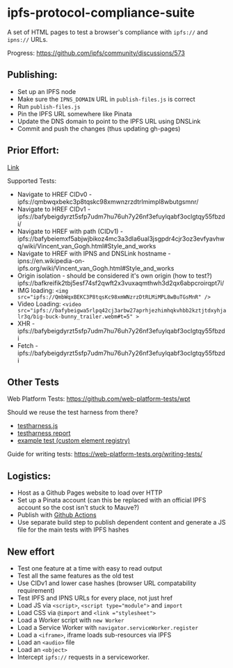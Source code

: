 # ipfs-protocol-compliance-suite
A set of HTML pages to test a browser's compliance with `ipfs://` and `ipns://` URLs.

Progress: https://github.com/ipfs/community/discussions/573

## Publishing:

- Set up an IPFS node
- Make sure the `IPNS_DOMAIN` URL in `publish-files.js` is correct
- Run `publish-files.js`
- Pin the IPFS URL somewhere like Pinata
- Update the DNS domain to point to the IPFS URL using DNSLink
- Commit and push the changes (thus updating gh-pages)

## Prior Effort:

[Link](https://github.com/ipfs/in-web-browsers/blob/master/docs/ipfs-protocol-handler-support-tests.html)

Supported Tests:

- Navigate to HREF CIDv0 - ipfs://qmbwqxbekc3p8tqskc98xmwnzrzdtrlmimpl8wbutgsmnr/
- Navigate to HREF CIDv1 - ipfs://bafybeigdyrzt5sfp7udm7hu76uh7y26nf3efuylqabf3oclgtqy55fbzdi/
- Navigate to HREF with path (CIDv1) - ipfs://bafybeiemxf5abjwjbikoz4mc3a3dla6ual3jsgpdr4cjr3oz3evfyavhwq/wiki/Vincent_van_Gogh.html#Style_and_works
- Navigate to HREF with IPNS and DNSLink hostname - ipns://en.wikipedia-on-ipfs.org/wiki/Vincent_van_Gogh.html#Style_and_works
- Origin isolation - should be considered it's own origin (how to test?) ipfs://bafkreifik2tbj5esf74sf2qwft2x3vuxaqmthwh3d2qx6abpcroirqpt7i/
- IMG loading: `<img src="ipfs://QmbWqxBEKC3P8tqsKc98xmWNzrzDtRLMiMPL8wBuTGsMnR" />`
- Video Loading: `<video src="ipfs://bafybeigwa5rlpq42cj3arbw27aprhjezhimhqkvhbb2kztjtdxyhjalr3q/big-buck-bunny_trailer.webm#t=5" >`
- XHR - ipfs://bafybeigdyrzt5sfp7udm7hu76uh7y26nf3efuylqabf3oclgtqy55fbzdi
- Fetch - ipfs://bafybeigdyrzt5sfp7udm7hu76uh7y26nf3efuylqabf3oclgtqy55fbzdi

## Other Tests

Web Platform Tests: https://github.com/web-platform-tests/wpt

Should we reuse the test harness from there?

- [testharness.js](https://github.com/web-platform-tests/wpt/blob/master/resources/testharness.js)
- [testharness report](https://github.com/web-platform-tests/wpt/blob/master/resources/testharnessreport.js)
- [example test (custom element registry)](https://github.com/web-platform-tests/wpt/blob/master/custom-elements/custom-element-registry/define.html#L14)

Guide for writing tests: https://web-platform-tests.org/writing-tests/

## Logistics:

- Host as a Github Pages website to load over HTTP
- Set up a Pinata account (can this be replaced with an official IPFS account so the cost isn't stuck to Mauve?)
- Publish with [Github Actions](https://github.com/marketplace/actions/ipfs-pinata-deploy-github-action)
- Use separate build step to publish dependent content and generate a JS file for the main tests with IPFS hashes

## New effort

- Test one feature at a time with easy to read output
- Test all the same features as the old test
- Use CIDv1 and lower case hashes (browser URL compatability requirement)
- Test IPFS and IPNS URLs for every place, not just href
- Load JS via `<script>`, `<script type="module">` and `import`
- Load CSS via `@import` and `<link ="stylesheet">`
- Load a Worker script with `new Worker`
- Load a Service Worker with `navigator.serviceWorker.register`
- Load a `<iframe>`, iframe loads sub-resources via IPFS
- Load an `<audio>` file
- Load an `<object>`
- Intercept `ipfs://` requests in a serviceworker.
